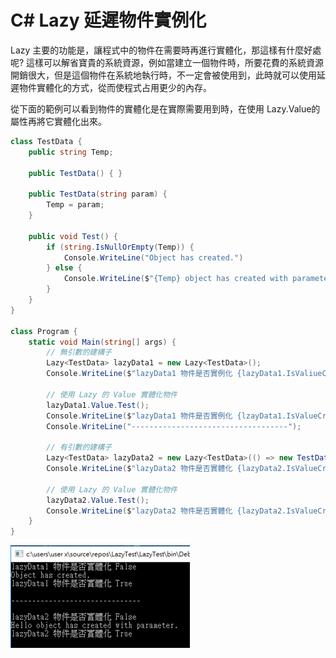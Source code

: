 # C# Lazy 延遲物件實例化
Lazy 主要的功能是，讓程式中的物件在需要時再進行實體化，那這樣有什麼好處呢? 這樣可以解省寶貴的系統資源，例如當建立一個物件時，所要花費的系統資源開銷很大，但是這個物件在系統地執行時，不一定會被使用到，此時就可以使用延遲物件實體化的方式，從而使程式占用更少的內存。

從下面的範例可以看到物件的實體化是在實際需要用到時，在使用 Lazy.Value的屬性再將它實體化出來。

```cs
class TestData {
	public string Temp;

	public TestData() { }

	public TestData(string param) {
		Temp = param;
	}

	public void Test() {
		if (string.IsNullOrEmpty(Temp)) {
			Console.WriteLine("Object has created.")
		} else {
			Console.WriteLine($"{Temp} object has created with parameters");
		}
	}
}

class Program {
	static void Main(string[] args) {
		// 無引數的建構子
		Lazy<TestData> lazyData1 = new Lazy<TestData>();
		Console.WriteLine($"lazyData1 物件是否實例化 {lazyData1.IsValiueCreated}");

		// 使用 Lazy 的 Value 實體化物件
		lazyData1.Value.Test();
		Console.WriteLine($"lazyData1 物件是否實例化 {lzayData1.IsValueCreated}");
		Console.WriteLine("-----------------------------------");

		// 有引數的建構子
		Lazy<TestData> lazyData2 = new Lazy<TestData>(() => new TestData("Hello"));
		Console.WriteLine($"lazyData2 物件是否實體化 {lazyData2.IsValueCreated}");

		// 使用 Lazy 的 Value 實體化物件
		lazyData2.Value.Test();
		Console.WriteLine($"lazyData2 物件是否實體化 {lazyData2.IsValueCreated}");
	}
}
```

![](./Images/2021-08-20-14-56-13.png)